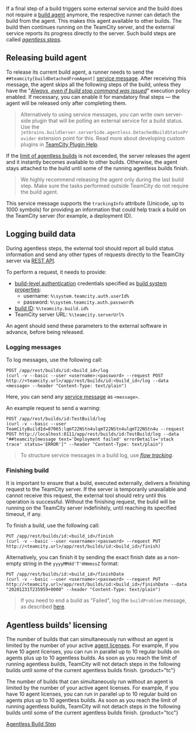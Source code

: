 [//]: # (title: Detaching Build from Agent)
[//]: # (auxiliary-id: Detaching Build from Agent)

If a final step of a build triggers some external service and the build does not require a [build agent](build-agent.md) anymore, the respective runner can detach the build from the agent. This makes this agent available to other builds. The build then continues running on the TeamCity server, and the external service reports its progress directly to the server. Such build steps are called _[agentless steps](agentless-build-step.md)_.

## Releasing build agent

To release its current build agent, a runner needs to send the `##teamcity[buildDetachedFromAgent]` [service message](service-messages.md). After receiving this message, the agent skips all the following steps of the build, unless they have the "_[Always, even if build stop command was issued](configuring-build-steps.md#Execution+policy)_" execution policy enabled. If necessary, you can enable it for mandatory final steps — the agent will be released only after completing them.

>Alternatively to using service messages, you can write own server-side plugin that will be polling an external service for a build status. Use the `jetbrains.buildServer.serverSide.agentless.DetachedBuildStatusProvider` extension point for this. Read more about developing custom plugins in [TeamCity Plugin Help](https://plugins.jetbrains.com/docs/teamcity/developing-teamcity-plugins.html).

If the [limit of agentless builds](#Agentless+builds%27+licensing) is not exceeded, the server releases the agent and it instantly becomes available to other builds. Otherwise, the agent stays attached to the build until some of the running agentless builds finish. 

>We highly recommend releasing the agent only during the last build step. Make sure the tasks performed outside TeamCity do not require the build agent.

This service message supports the `trackingInfo` attribute (Unicode, up to 1000 symbols) for providing an information that could help track a build on the TeamCity server (for example, a deployment ID).

## Logging build data

During agentless steps, the external tool should report all build status information and send any other types of requests directly to the TeamCity server via [REST API](https://www.jetbrains.com/help/teamcity/rest/teamcity-rest-api-documentation.html).

To perform a request, it needs to provide:
* [build-level authentication](artifact-dependencies.md#Build-level+authentication) credentials specified as [build system properties](configuring-build-parameters.md):
   * username: `%\system.teamcity.auth.userId%`
   * password: `%\system.teamcity.auth.password%`
* [build ID](working-with-build-results.md#Internal+Build+ID): `%\teamcity.build.id%`
* TeamCity server URL: `%\teamcity.serverUrl%`

An agent should send these parameters to the external software in advance, before being released.

### Logging messages

To log messages, use the following call:

```shell script
POST /app/rest/builds/id:<build_id>/log 
(curl -v --basic --user <username>:<password> --request POST http://<teamcity.url>/app/rest/builds/id:<build_id>/log --data <message> --header "Content-Type: text/plain")
```

Here, you can send any [service message](service-messages.md) as `<message>`.

An example request to send a warning:

```shell script
POST /app/rest/builds/id:TestBuild/log 
(curl -v --basic --user TeamCityBuildId=87065:lqmT22NStn4ulqmT22NStn4ulqmT22NStn4u --request POST http://localhost:8111/app/rest/builds/id:TestBuild/log --data "##teamcity[message text='Deployment failed' errorDetails='stack trace' status='ERROR']" --header "Content-Type: text/plain")
```

>To structure service messages in a build log, use _[flow tracking](service-messages.md#Message+FlowId)_.

### Finishing build

It is important to ensure that a build, executed externally, delivers a finishing request to the TeamCity server. If the server is temporarily unavailable and cannot receive this request, the external tool should retry until this operation is successful. Without the finishing request, the build will be running on the TeamCity server indefinitely, until reaching its specified timeout, if any.

To finish a build, use the following call:

```shell script
PUT /app/rest/builds/id:<build_id>/finish
(curl -v --basic --user <username>:<password> --request PUT http://<teamcity.url>/app/rest/builds/id:<build_id>/finish)
```

Alternatively, you can finish it by sending the exact finish date as a non-empty string in the `yyyyMMdd'T'HHmmssZ` format:

```shell script
PUT /app/rest/builds/id:<build_id>/finishDate
(curl -v --basic --user <username>:<password> --request PUT http://<teamcity.url>/app/rest/builds/id:<build_id>/finishDate --data "20201231T235959+0000" --header "Content-Type: text/plain")
```

>If you need to end a build as "Failed", log the `buildProblem` message, as described [here](service-messages.md#Reporting+Build+Problems).

<anchor name="DetachingBuildfromAgent-agentless-licensing"/>

## Agentless builds' licensing

The number of builds that can simultaneously run without an agent is limited by the number of your active [agent licenses](licensing-policy.md#Number+of+Agents). For example, if you have 10 agent licenses, you can run in parallel up to 10 regular builds on agents plus up to 10 agentless builds. As soon as you reach the limit of running agentless builds, TeamCity will not detach steps in the following builds until some of the current agentless builds finish.
{product="tc"}

The number of builds that can simultaneously run without an agent is limited by the number of your active agent licenses. For example, if you have 10 agent licenses, you can run in parallel up to 10 regular build on agents plus up to 10 agentless builds. As soon as you reach the limit of running agentless builds, TeamCity will not detach steps in the following builds until some of the current agentless builds finish.
{product="tcc"}

<seealso>
        <category ref="concepts">
            <a href="agentless-build-step.md">Agentless Build Step</a>
        </category>
</seealso>

